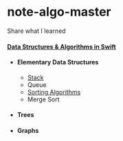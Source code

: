 # note-algo-master
Share what I learned

#### [Data Structures & Algorithms in Swift](https://www.raywenderlich.com/977854-data-structures-algorithms-in-swift)

- #### Elementary Data Structures

  - [Stack](https://github.com/htaiwan/note-algo-master/blob/master/Stack.md)
  - Queue
  - [Sorting Algorithms](https://github.com/htaiwan/note-algo-master/blob/master/Sorting%20Algorithms.md)
  - Merge Sort

- #### Trees

- #### Graphs

